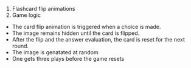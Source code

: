 1. Flashcard flip animations
2. Game logic
-	The card flip animation is triggered when a choice is made.
-	The image remains hidden until the card is flipped.
-	After the flip and the answer evaluation, the card is reset for the next round.
- 	The image is genatated at random
-	One gets three plays before the game resets
